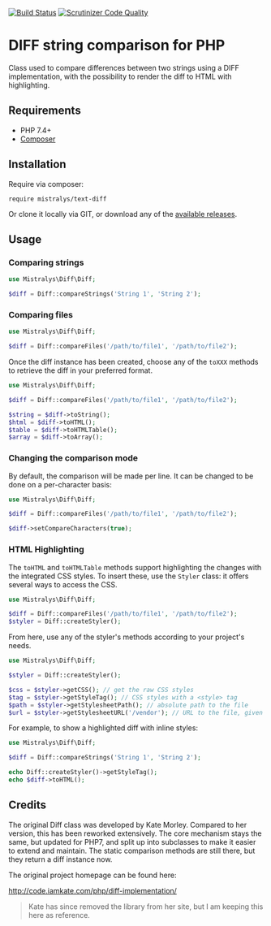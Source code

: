 [![Build Status](https://travis-ci.com/Mistralys/text-diff.svg?branch=master)](https://travis-ci.com/Mistralys/text-diff) [![Scrutinizer Code Quality](https://scrutinizer-ci.com/g/Mistralys/text-diff/badges/quality-score.png?b=master)](https://scrutinizer-ci.com/g/Mistralys/text-diff/?branch=master)

# DIFF string comparison for PHP

Class used to compare differences between two strings using a DIFF 
implementation, with the possibility to render the diff to HTML 
with highlighting.

## Requirements

- PHP 7.4+
- [Composer](https://getcomposer.org)

## Installation

Require via composer:

```
require mistralys/text-diff
```

Or clone it locally via GIT, or download any of the 
[available releases](https://github.com/Mistralys/text-diff/releases).

## Usage

### Comparing strings

```php
use Mistralys\Diff\Diff;

$diff = Diff::compareStrings('String 1', 'String 2');
```

### Comparing files

```php
use Mistralys\Diff\Diff;

$diff = Diff::compareFiles('/path/to/file1', '/path/to/file2');
```

Once the diff instance has been created, choose any of the `toXXX`
methods to retrieve the diff in your preferred format.

```php
use Mistralys\Diff\Diff;

$diff = Diff::compareFiles('/path/to/file1', '/path/to/file2');

$string = $diff->toString();
$html = $diff->toHTML();
$table = $diff->toHTMLTable();
$array = $diff->toArray();
```

### Changing the comparison mode

By default, the comparison will be made per line. It can be changed
to be done on a per-character basis:

```php
use Mistralys\Diff\Diff;

$diff = Diff::compareFiles('/path/to/file1', '/path/to/file2');

$diff->setCompareCharacters(true);
```

### HTML Highlighting

The `toHTML` and `toHTMLTable` methods support highlighting the 
changes with the integrated CSS styles. To insert these, use the 
`Styler` class: it offers several ways to access the CSS.

```php
use Mistralys\Diff\Diff;

$diff = Diff::compareFiles('/path/to/file1', '/path/to/file2');
$styler = Diff::createStyler();
```

From here, use any of the styler's methods according to your project's needs.

```php
use Mistralys\Diff\Diff;

$styler = Diff::createStyler();

$css = $styler->getCSS(); // get the raw CSS styles
$tag = $styler->getStyleTag(); // CSS styles with a <style> tag
$path = $styler->getStylesheetPath(); // absolute path to the file
$url = $styler->getStylesheetURL('/vendor'); // URL to the file, given the vendor folder URL
```

For example, to show a highlighted diff with inline styles:

```php
use Mistralys\Diff\Diff;

$diff = Diff::compareStrings('String 1', 'String 2');

echo Diff::createStyler()->getStyleTag();
echo $diff->toHTML();
```

## Credits

The original Diff class was developed by Kate Morley. Compared to her 
version, this has been reworked extensively. The core mechanism stays 
the same, but updated for PHP7, and split up into subclasses to make 
it easier to extend and maintain. The static comparison methods are 
still there, but they return a diff instance now.

The original project homepage can be found here:

http://code.iamkate.com/php/diff-implementation/

> Kate has since removed the library from her site, but I am keeping
  this here as reference.